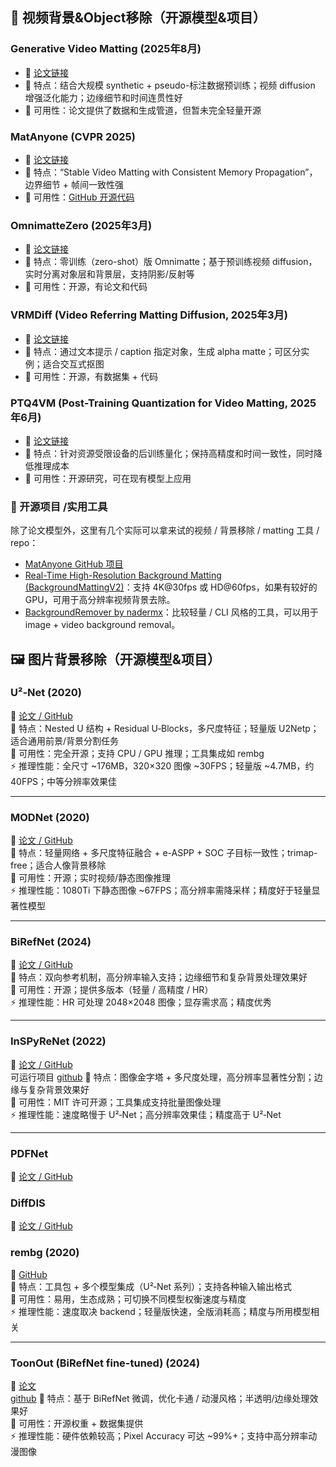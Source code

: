 ## 🚀 视频背景&Object移除（开源模型&项目）

### Generative Video Matting (2025年8月)  
- 📄 [论文链接](https://arxiv.org/abs/2508.07905?utm_source=chatgpt.com)  
- 📝 特点：结合大规模 synthetic + pseudo-标注数据预训练；视频 diffusion 增强泛化能力；边缘细节和时间连贯性好  
- 🔧 可用性：论文提供了数据和生成管道，但暂未完全轻量开源  

### MatAnyone (CVPR 2025)  
- 📄 [论文链接](https://openaccess.thecvf.com/content/CVPR2025/papers/Yang_MatAnyone_Stable_Video_Matting_with_Consistent_Memory_Propagation_CVPR_2025_paper.pdf?utm_source=chatgpt.com)  
- 📝 特点：“Stable Video Matting with Consistent Memory Propagation”，边界细节 + 帧间一致性强  
- 🔧 可用性：[GitHub 开源代码](https://github.com/pq-yang/MatAnyone?utm_source=chatgpt.com)  

### OmnimatteZero (2025年3月)  
- 📄 [论文链接](https://arxiv.org/abs/2503.18033?utm_source=chatgpt.com)  
- 📝 特点：零训练（zero-shot）版 Omnimatte；基于预训练视频 diffusion，实时分离对象层和背景层，支持阴影/反射等  
- 🔧 可用性：开源，有论文和代码  

### VRMDiff (Video Referring Matting Diffusion, 2025年3月)  
- 📄 [论文链接](https://arxiv.org/abs/2503.10678?utm_source=chatgpt.com)  
- 📝 特点：通过文本提示 / caption 指定对象，生成 alpha matte；可区分实例；适合交互式抠图  
- 🔧 可用性：开源，有数据集 + 代码  

### PTQ4VM (Post-Training Quantization for Video Matting, 2025年6月)  
- 📄 [论文链接](https://arxiv.org/abs/2506.10840?utm_source=chatgpt.com)  
- 📝 特点：针对资源受限设备的后训练量化；保持高精度和时间一致性，同时降低推理成本  
- 🔧 可用性：开源研究，可在现有模型上应用

### 🔧 开源项目 /实用工具
除了论文模型外，这里有几个实际可以拿来试的视频 / 背景移除 / matting 工具 / repo：  

- [MatAnyone GitHub 项目](https://github.com/pq-yang/MatAnyone?utm_source=chatgpt.com)  
- [Real-Time High-Resolution Background Matting (BackgroundMattingV2)](https://github.com/PeterL1n/BackgroundMattingV2?utm_source=chatgpt.com)：支持 4K@30fps 或 HD@60fps，如果有较好的 GPU，可用于高分辨率视频背景去除。  
- [BackgroundRemover by nadermx](https://github.com/nadermx/backgroundremover?utm_source=chatgpt.com)：比较轻量 / CLI 风格的工具，可以用于 image + video background removal。


## 🖼️ 图片背景移除（开源模型&项目）

### U²‑Net (2020)
📄 [论文 / GitHub](https://github.com/xuebinqin/U-2-Net)  
📝 特点：Nested U 结构 + Residual U‑Blocks，多尺度特征；轻量版 U2Netp；适合通用前景/背景分割任务  
🔧 可用性：完全开源；支持 CPU / GPU 推理；工具集成如 rembg  
⚡ 推理性能：全尺寸 ~176MB，320×320 图像 ~30FPS；轻量版 ~4.7MB，约40FPS；中等分辨率效果佳  

---

### MODNet (2020)
📄 [论文 / GitHub](https://github.com/ZHKKKe/MODNet)  
📝 特点：轻量网络 + 多尺度特征融合 + e-ASPP + SOC 子目标一致性；trimap-free；适合人像背景移除  
🔧 可用性：开源；实时视频/静态图像推理  
⚡ 推理性能：1080Ti 下静态图像 ~67FPS；高分辨率需降采样；精度好于轻量显著性模型  

---

### BiRefNet (2024)
📄 [论文 / GitHub](https://github.com/ZhengPeng7/BiRefNet)  
📝 特点：双向参考机制，高分辨率输入支持；边缘细节和复杂背景处理效果好  
🔧 可用性：开源；提供多版本（轻量 / 高精度 / HR）  
⚡ 推理性能：HR 可处理 2048×2048 图像；显存需求高；精度优秀  

---

### InSPyReNet (2022)
📄 [论文 / GitHub](https://github.com/plemeri/InSPyReNet)  
可运行项目 [github](https://github.com/plemeri/transparent-background)
📝 特点：图像金字塔 + 多尺度处理，高分辨率显著性分割；边缘与复杂背景效果好  
🔧 可用性：MIT 许可开源；工具集成支持批量图像处理  
⚡ 推理性能：速度略慢于 U²‑Net；高分辨率效果佳；精度高于 U²‑Net  

---

### PDFNet 
📄 [论文 / GitHub](https://github.com/Tennine2077/PDFNet)  

### DiffDIS
📄 [论文 / GitHub](https://github.com/qianyu-dlut/DiffDIS)  

### rembg (2020)
📄 [GitHub](https://github.com/danielgatis/rembg)  
📝 特点：工具包 + 多个模型集成（U²‑Net 系列）；支持各种输入输出格式  
🔧 可用性：易用，生态成熟；可切换不同模型权衡速度与精度  
⚡ 推理性能：速度取决 backend；轻量版快速，全版消耗高；精度与所用模型相关  

---

### ToonOut (BiRefNet fine-tuned) (2024)
📄 [论文](https://arxiv.org/abs/2509.06839)  
[github](https://github.com/MatteoKartoon/BiRefNet)
📝 特点：基于 BiRefNet 微调，优化卡通 / 动漫风格；半透明/边缘处理效果好  
🔧 可用性：开源权重 + 数据集提供  
⚡ 推理性能：硬件依赖较高；Pixel Accuracy 可达 ~99%+；支持中高分辨率动漫图像  
